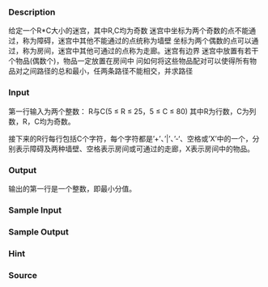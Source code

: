
### Description
给定一个R*C大小的迷宫，其中R,C均为奇数
迷宫中坐标为两个奇数的点不能通过，称为障碍，迷宫中其他不能通过的点统称为墙壁
坐标为两个偶数的点可以通过，称为房间，迷宫中其他可通过的点称为走廊。迷宫有边界
迷宫中放置有若干个物品(偶数个)，物品一定放置在房间中
问如何将这些物品配对可以使得所有物品对之间路径的总和最小，任两条路径不能相交，并求路径

### Input
第一行输入为两个整数：
R与C(5 ≤ R ≤ 25，5 ≤ C ≤ 80)
其中R为行数，C为列数，R，C均为奇数。

接下来的R行每行包括C个字符，每个字符都是’+’、’|’、’-‘、空格或’X’中的一个，分别表示障碍及两种墙壁、空格表示房间或可通过的走廊，X表示房间中的物品。
### Output
输出的第一行是一个整数，即最小分值。
### Sample Input

### Sample Output

### Hint

### Source
